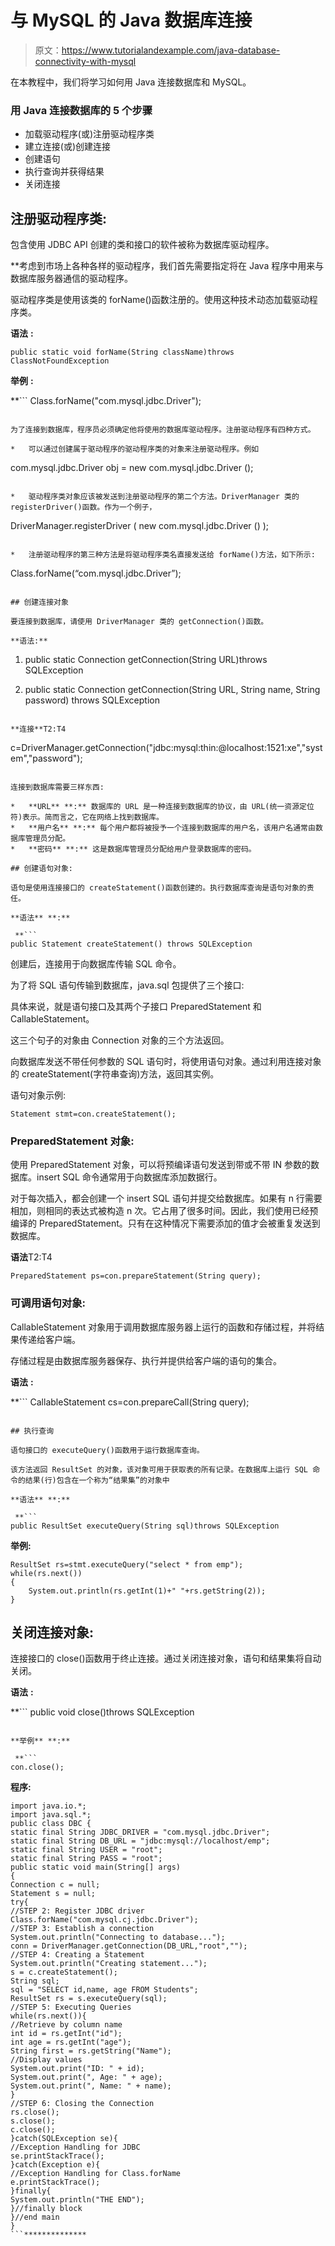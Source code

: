 # 与 MySQL 的 Java 数据库连接

> 原文：<https://www.tutorialandexample.com/java-database-connectivity-with-mysql>

在本教程中，我们将学习如何用 Java 连接数据库和 MySQL。

### 用 Java 连接数据库的 5 个步骤

*   加载驱动程序(或)注册驱动程序类
*   建立连接(或)创建连接
*   创建语句
*   执行查询并获得结果
*   关闭连接

## 注册驱动程序类:

包含使用 JDBC API 创建的类和接口的软件被称为数据库驱动程序。

 **考虑到市场上各种各样的驱动程序，我们首先需要指定将在 Java 程序中用来与数据库服务器通信的驱动程序。

驱动程序类是使用该类的 forName()函数注册的。使用这种技术动态加载驱动程序类。

**语法** **:**

```
public static void forName(String className)throws ClassNotFoundException
```

**举例** **:**

 **```
Class.forName("com.mysql.jdbc.Driver");
```

为了连接到数据库，程序员必须确定他将使用的数据库驱动程序。注册驱动程序有四种方式。

*   可以通过创建属于驱动程序的驱动程序类的对象来注册驱动程序。例如

```
com.mysql.jdbc.Driver obj = new com.mysql.jdbc.Driver ();
```

*   驱动程序类对象应该被发送到注册驱动程序的第二个方法。DriverManager 类的 registerDriver()函数。作为一个例子，

```
DriverManager.registerDriver ( new com.mysql.jdbc.Driver () );
```

*   注册驱动程序的第三种方法是将驱动程序类名直接发送给 forName()方法，如下所示:

```
Class.forName(“com.mysql.jdbc.Driver”);
```

## 创建连接对象

要连接到数据库，请使用 DriverManager 类的 getConnection()函数。

**语法:**

```
 1) public static Connection getConnection(String URL)throws SQLException

2) public static Connection getConnection(String URL, String name, String password)
throws SQLException 
```

**连接**T2:T4

```
c=DriverManager.getConnection("jdbc:mysql:thin:@localhost:1521:xe","system","password"); 
```

连接到数据库需要三样东西:

*   **URL** **:** 数据库的 URL 是一种连接到数据库的协议，由 URL(统一资源定位符)表示。简而言之，它在网络上找到数据库。
*   **用户名** **:** 每个用户都将被授予一个连接到数据库的用户名，该用户名通常由数据库管理员分配。
*   **密码** **:** 这是数据库管理员分配给用户登录数据库的密码。

## 创建语句对象:

语句是使用连接接口的 createStatement()函数创建的。执行数据库查询是语句对象的责任。

**语法** **:**

 **```
public Statement createStatement() throws SQLException
```

创建后，连接用于向数据库传输 SQL 命令。

为了将 SQL 语句传输到数据库，java.sql 包提供了三个接口:

具体来说，就是语句接口及其两个子接口 PreparedStatement 和 CallableStatement。

这三个句子的对象由 Connection 对象的三个方法返回。

向数据库发送不带任何参数的 SQL 语句时，将使用语句对象。通过利用连接对象的 createStatement(字符串查询)方法，返回其实例。

语句对象示例:

```
Statement stmt=con.createStatement();
```

### PreparedStatement 对象:

使用 PreparedStatement 对象，可以将预编译语句发送到带或不带 IN 参数的数据库。insert SQL 命令通常用于向数据库添加数据行。

对于每次插入，都会创建一个 insert SQL 语句并提交给数据库。如果有 n 行需要相加，则相同的表达式被构造 n 次。它占用了很多时间。因此，我们使用已经预编译的 PreparedStatement。只有在这种情况下需要添加的值才会被重复发送到数据库。

**语法**T2:T4

```
PreparedStatement ps=con.prepareStatement(String query);
```

### 可调用语句对象:

CallableStatement 对象用于调用数据库服务器上运行的函数和存储过程，并将结果传递给客户端。

存储过程是由数据库服务器保存、执行并提供给客户端的语句的集合。

**语法** **:**

 **```
CallableStatement cs=con.prepareCall(String query);
```

## 执行查询

语句接口的 executeQuery()函数用于运行数据库查询。

该方法返回 ResultSet 的对象，该对象可用于获取表的所有记录。在数据库上运行 SQL 命令的结果(行)包含在一个称为“结果集”的对象中

**语法** **:**

 **```
public ResultSet executeQuery(String sql)throws SQLException
```

**举例:**

```
ResultSet rs=stmt.executeQuery("select * from emp");
while(rs.next())
{
    System.out.println(rs.getInt(1)+" "+rs.getString(2));
} 
```

## 关闭连接对象:

连接接口的 close()函数用于终止连接。通过关闭连接对象，语句和结果集将自动关闭。

**语法** **:**

 **```
public void close()throws SQLException
```

**举例** **:**

 **```
con.close();
```

**程序:**

```
import java.io.*;
import java.sql.*;
public class DBC {
static final String JDBC_DRIVER = "com.mysql.jdbc.Driver";
static final String DB_URL = "jdbc:mysql://localhost/emp";
static final String USER = "root";
static final String PASS = "root";
public static void main(String[] args) 
{
Connection c = null;
Statement s = null;
try{
//STEP 2: Register JDBC driver 
Class.forName("com.mysql.cj.jdbc.Driver");
//STEP 3: Establish a connection
System.out.println("Connecting to database...");
conn = DriverManager.getConnection(DB_URL,"root","");
//STEP 4: Creating a Statement
System.out.println("Creating statement...");
s = c.createStatement();
String sql;
sql = "SELECT id,name, age FROM Students";
ResultSet rs = s.executeQuery(sql);
//STEP 5: Executing Queries
while(rs.next()){
//Retrieve by column name
int id = rs.getInt("id");
int age = rs.getInt("age");
String first = rs.getString("Name");
//Display values
System.out.print("ID: " + id);
System.out.print(", Age: " + age);
System.out.print(", Name: " + name);
}
//STEP 6: Closing the Connection
rs.close();
s.close();
c.close();
}catch(SQLException se){
//Exception Handling for JDBC
se.printStackTrace();
}catch(Exception e){
//Exception Handling for Class.forName
e.printStackTrace();
}finally{
System.out.println("THE END");
}//finally block
}//end main
}
```**************